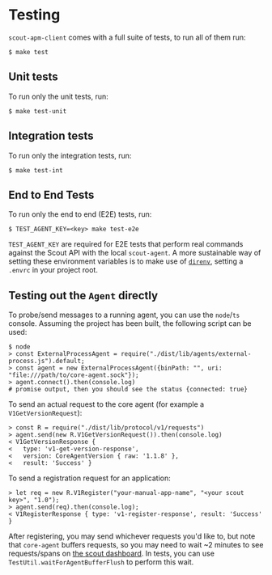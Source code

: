 # Testing #

`scout-apm-client` comes with a full suite of tests, to run all of them run:

```shell
$ make test
```

## Unit tests ##

To run only the unit tests, run:

```shell
$ make test-unit
```

## Integration tests ##

To run only the integration tests, run:

```shell
$ make test-int
```

## End to End Tests ##

To run only the end to end (E2E) tests, run:

```shell
$ TEST_AGENT_KEY=<key> make test-e2e
```

`TEST_AGENT_KEY` are required for E2E tests that perform real commands against the Scout API with the local `scout-agent`. A more sustainable way of setting these environment variables is to make use of [`direnv`](https://direnv.net/), setting a `.envrc` in your project root.

## Testing out the `Agent` directly ##

To probe/send messages to a running agent, you can use the `node`/`ts` console. Assuming the project has been built, the following script can be used:

```nodejs
$ node
> const ExternalProcessAgent = require("./dist/lib/agents/external-process.js").default;
> const agent = new ExternalProcessAgent({binPath: "", uri: "file:///path/to/core-agent.sock"});
> agent.connect().then(console.log)
# promise output, then you should see the status {connected: true}
```

To send an actual request to the core agent (for example a `V1GetVersionRequest`):

```nodejs
> const R = require("./dist/lib/protocol/v1/requests")
> agent.send(new R.V1GetVersionRequest()).then(console.log)
< V1GetVersionResponse {
<   type: 'v1-get-version-response',
<   version: CoreAgentVersion { raw: '1.1.8' },
<   result: 'Success' }
```

To send a registration request for an application:

```nodejs
> let req = new R.V1Register("your-manual-app-name", "<your scout key>", "1.0");
> agent.send(req).then(console.log);
< V1RegisterResponse { type: 'v1-register-response', result: 'Success' }
```

After registering, you may send whichever requests you'd like to, but note that `core-agent` buffers requests, so you may need to wait ~2 minutes to see requests/spans on [the scout dashboard](https://apm.scoutapp.com/home). In tests, you can use `TestUtil.waitForAgentBufferFlush` to perform this wait.
